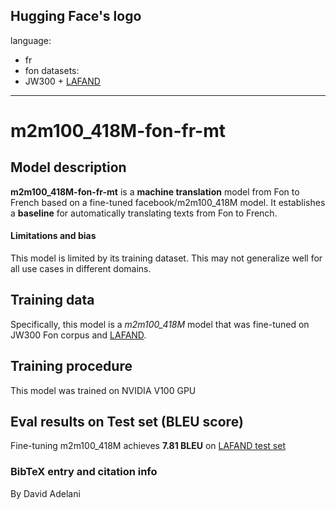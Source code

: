 Hugging Face's logo
---
language: 
- fr
- fon
datasets:
- JW300 + [LAFAND](https://github.com/masakhane-io/lafand-mt)
---
# m2m100_418M-fon-fr-mt
## Model description
**m2m100_418M-fon-fr-mt** is a **machine translation** model from Fon to French based on a fine-tuned facebook/m2m100_418M model.  It establishes a **baseline** for automatically translating texts from Fon to French.  


#### Limitations and bias
This model is limited by its training dataset. This may not generalize well for all use cases in different domains.  

## Training data
Specifically, this model is a *m2m100_418M* model that was fine-tuned on JW300 Fon corpus and [LAFAND](https://github.com/masakhane-io/lafand-mt). 

## Training procedure
This model was trained on NVIDIA V100 GPU

## Eval results on Test set (BLEU score)
Fine-tuning m2m100_418M achieves **7.81 BLEU** on [LAFAND test set](https://github.com/masakhane-io/lafand-mt)

### BibTeX entry and citation info
By David Adelani
```

```


